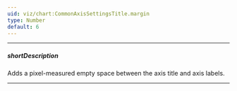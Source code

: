 ```yaml
---
uid: viz/chart:CommonAxisSettingsTitle.margin
type: Number
default: 6
---
```

---
##### shortDescription
Adds a pixel-measured empty space between the axis title and axis labels.

---
<!--
![DevExtreme HTML5 Charts AxesTitleMargin](/images/ChartJS/AxesTitleMargin.png)
-->